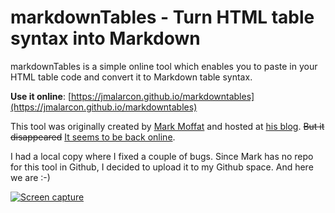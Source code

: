 # markdownTables - Turn HTML table syntax into Markdown

markdownTables is a simple online tool which enables you to paste in your HTML table code and convert it to Markdown table syntax.

**Use it online**: [https://jmalarcon.github.io/markdowntables](https://jmalarcon.github.io/markdowntables)

This tool was originally created by [Mark Moffat](https://github.com/mrvautin) and hosted at [his blog](https://mrvautin.com/). ~~But it disappeared~~ [It seems to be back online](http://markdowntables.mrvautin.com/).

I had a local copy where I fixed a couple of bugs. Since Mark has no repo for this tool in Github, I decided to upload it to my Github space. And here we are :-)

[![Screen capture](imgs/markdownTables.png)](https://jmalarcon.github.io/markdowntables)

